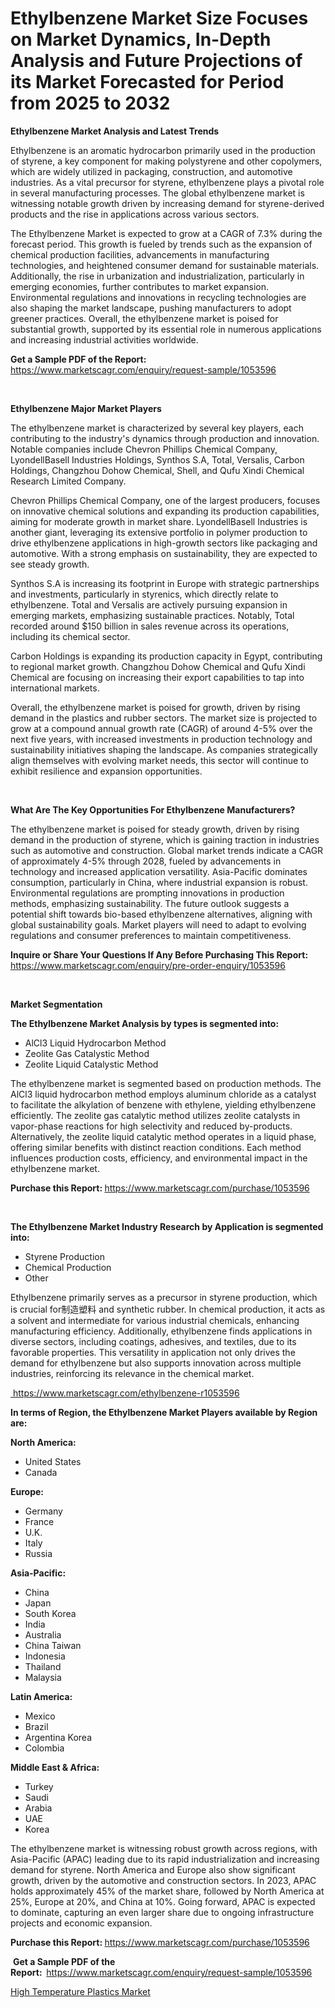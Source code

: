 <p><h1>Ethylbenzene Market Size Focuses on Market Dynamics, In-Depth Analysis and Future Projections of its Market Forecasted for Period from 2025 to 2032</h1></p><p><strong>Ethylbenzene Market Analysis and Latest Trends</strong></p>
<p><p>Ethylbenzene is an aromatic hydrocarbon primarily used in the production of styrene, a key component for making polystyrene and other copolymers, which are widely utilized in packaging, construction, and automotive industries. As a vital precursor for styrene, ethylbenzene plays a pivotal role in several manufacturing processes. The global ethylbenzene market is witnessing notable growth driven by increasing demand for styrene-derived products and the rise in applications across various sectors.</p><p>The Ethylbenzene Market is expected to grow at a CAGR of 7.3% during the forecast period. This growth is fueled by trends such as the expansion of chemical production facilities, advancements in manufacturing technologies, and heightened consumer demand for sustainable materials. Additionally, the rise in urbanization and industrialization, particularly in emerging economies, further contributes to market expansion. Environmental regulations and innovations in recycling technologies are also shaping the market landscape, pushing manufacturers to adopt greener practices. Overall, the ethylbenzene market is poised for substantial growth, supported by its essential role in numerous applications and increasing industrial activities worldwide.</p></p>
<p><strong>Get a Sample PDF of the Report:&nbsp;</strong> <a href="https://www.marketscagr.com/enquiry/request-sample/1053596?utm_campaign=2276&utm_medium=2&utm_source=Github&utm_content=ia&utm_term=01022025&utm_id=ethylbenzene">https://www.marketscagr.com/enquiry/request-sample/1053596</a></p>
<p>&nbsp;</p>
<p><strong>Ethylbenzene Major Market Players</strong></p>
<p><p>The ethylbenzene market is characterized by several key players, each contributing to the industry's dynamics through production and innovation. Notable companies include Chevron Phillips Chemical Company, LyondellBasell Industries Holdings, Synthos S.A, Total, Versalis, Carbon Holdings, Changzhou Dohow Chemical, Shell, and Qufu Xindi Chemical Research Limited Company.</p><p>Chevron Phillips Chemical Company, one of the largest producers, focuses on innovative chemical solutions and expanding its production capabilities, aiming for moderate growth in market share. LyondellBasell Industries is another giant, leveraging its extensive portfolio in polymer production to drive ethylbenzene applications in high-growth sectors like packaging and automotive. With a strong emphasis on sustainability, they are expected to see steady growth.</p><p>Synthos S.A is increasing its footprint in Europe with strategic partnerships and investments, particularly in styrenics, which directly relate to ethylbenzene. Total and Versalis are actively pursuing expansion in emerging markets, emphasizing sustainable practices. Notably, Total recorded around $150 billion in sales revenue across its operations, including its chemical sector.</p><p>Carbon Holdings is expanding its production capacity in Egypt, contributing to regional market growth. Changzhou Dohow Chemical and Qufu Xindi Chemical are focusing on increasing their export capabilities to tap into international markets.</p><p>Overall, the ethylbenzene market is poised for growth, driven by rising demand in the plastics and rubber sectors. The market size is projected to grow at a compound annual growth rate (CAGR) of around 4-5% over the next five years, with increased investments in production technology and sustainability initiatives shaping the landscape. As companies strategically align themselves with evolving market needs, this sector will continue to exhibit resilience and expansion opportunities.</p></p>
<p>&nbsp;</p>
<p><strong>What Are The Key Opportunities For Ethylbenzene Manufacturers?</strong></p>
<p><p>The ethylbenzene market is poised for steady growth, driven by rising demand in the production of styrene, which is gaining traction in industries such as automotive and construction. Global market trends indicate a CAGR of approximately 4-5% through 2028, fueled by advancements in technology and increased application versatility. Asia-Pacific dominates consumption, particularly in China, where industrial expansion is robust. Environmental regulations are prompting innovations in production methods, emphasizing sustainability. The future outlook suggests a potential shift towards bio-based ethylbenzene alternatives, aligning with global sustainability goals. Market players will need to adapt to evolving regulations and consumer preferences to maintain competitiveness.</p></p>
<p><strong>Inquire or Share Your Questions If Any Before Purchasing This Report:</strong> <a href="https://www.marketscagr.com/enquiry/pre-order-enquiry/1053596?utm_campaign=2276&utm_medium=2&utm_source=Github&utm_content=ia&utm_term=01022025&utm_id=ethylbenzene">https://www.marketscagr.com/enquiry/pre-order-enquiry/1053596</a></p>
<p>&nbsp;</p>
<p><strong>Market Segmentation</strong></p>
<p><strong>The Ethylbenzene Market Analysis by types is segmented into:</strong></p>
<p><ul><li>AlCl3 Liquid Hydrocarbon Method</li><li>Zeolite Gas Catalystic Method</li><li>Zeolite Liquid Catalystic Method</li></ul></p>
<p><p>The ethylbenzene market is segmented based on production methods. The AlCl3 liquid hydrocarbon method employs aluminum chloride as a catalyst to facilitate the alkylation of benzene with ethylene, yielding ethylbenzene efficiently. The zeolite gas catalytic method utilizes zeolite catalysts in vapor-phase reactions for high selectivity and reduced by-products. Alternatively, the zeolite liquid catalytic method operates in a liquid phase, offering similar benefits with distinct reaction conditions. Each method influences production costs, efficiency, and environmental impact in the ethylbenzene market.</p></p>
<p><strong>Purchase this Report:&nbsp;</strong><a href="https://www.marketscagr.com/purchase/1053596?utm_campaign=2276&utm_medium=2&utm_source=Github&utm_content=ia&utm_term=01022025&utm_id=ethylbenzene">https://www.marketscagr.com/purchase/1053596</a></p>
<p>&nbsp;</p>
<p><strong>The Ethylbenzene Market Industry Research by Application is segmented into:</strong></p>
<p><ul><li>Styrene Production</li><li>Chemical Production</li><li>Other</li></ul></p>
<p><p>Ethylbenzene primarily serves as a precursor in styrene production, which is crucial for制造塑料 and synthetic rubber. In chemical production, it acts as a solvent and intermediate for various industrial chemicals, enhancing manufacturing efficiency. Additionally, ethylbenzene finds applications in diverse sectors, including coatings, adhesives, and textiles, due to its favorable properties. This versatility in application not only drives the demand for ethylbenzene but also supports innovation across multiple industries, reinforcing its relevance in the chemical market.</p></p>
<p><a href="https://www.marketscagr.com/ethylbenzene-r1053596?utm_campaign=2276&utm_medium=2&utm_source=Github&utm_content=ia&utm_term=01022025&utm_id=ethylbenzene">&nbsp;https://www.marketscagr.com/ethylbenzene-r1053596</a></p>
<p><strong>In terms of Region, the Ethylbenzene Market Players available by Region are:</strong></p>
<p>
    <p> <strong> North America: </strong>
        <ul>
            <li>United States</li>
            <li>Canada</li>
        </ul>
        </p> 
    <p> <strong> Europe: </strong>
        <ul>
            <li>Germany</li>
            <li>France</li>
            <li>U.K.</li>
            <li>Italy</li>
            <li>Russia</li>
        </ul>
        </p> 
    <p> <strong> Asia-Pacific: </strong>
        <ul>
            <li>China</li>
            <li>Japan</li>
            <li>South Korea</li>
            <li>India</li>
            <li>Australia</li>
            <li>China Taiwan</li>
            <li>Indonesia</li>
            <li>Thailand</li>
            <li>Malaysia</li>
        </ul>
        </p> 
    <p> <strong> Latin America: </strong>
        <ul>
            <li>Mexico</li>
            <li>Brazil</li>
            <li>Argentina Korea</li>
            <li>Colombia</li>
        </ul>
        </p> 
    <p> <strong> Middle East & Africa: </strong>
        <ul>
            <li>Turkey</li>
            <li>Saudi</li>
            <li>Arabia</li>
            <li>UAE</li>
            <li>Korea</li>
        </ul>
    </p>
    </p>
<p><p>The ethylbenzene market is witnessing robust growth across regions, with Asia-Pacific (APAC) leading due to its rapid industrialization and increasing demand for styrene. North America and Europe also show significant growth, driven by the automotive and construction sectors. In 2023, APAC holds approximately 45% of the market share, followed by North America at 25%, Europe at 20%, and China at 10%. Going forward, APAC is expected to dominate, capturing an even larger share due to ongoing infrastructure projects and economic expansion.</p></p>
<p><strong>Purchase this Report: </strong><a href="https://www.marketscagr.com/purchase/1053596?utm_campaign=2276&utm_medium=2&utm_source=Github&utm_content=ia&utm_term=01022025&utm_id=ethylbenzene">https://www.marketscagr.com/purchase/1053596</a></p>
<p>&nbsp;<strong>Get a Sample PDF of the Report:&nbsp;&nbsp;</strong><a href="https://www.marketscagr.com/enquiry/request-sample/1053596?utm_campaign=2276&utm_medium=2&utm_source=Github&utm_content=ia&utm_term=01022025&utm_id=ethylbenzene">https://www.marketscagr.com/enquiry/request-sample/1053596</a></p>
<p><strong></strong></p>
<p><p><a href="https://github.com/risingtrista99259/Market-Research-Report-List-1/blob/main/high-temperature-plastics-market.md?utm_campaign=2276&utm_medium=2&utm_source=Github&utm_content=ia&utm_term=01022025&utm_id=ethylbenzene">High Temperature Plastics Market</a></p></p>